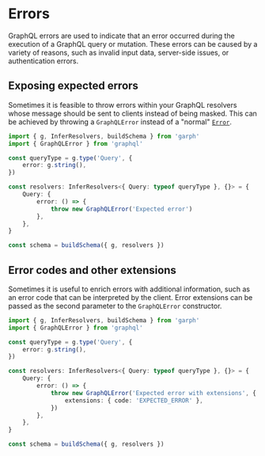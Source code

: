 # Errors

GraphQL errors are used to indicate that an error occurred during the execution of a GraphQL query or mutation. These errors can be caused by a variety of reasons, such as invalid input data, server-side issues, or authentication errors.

## Exposing expected errors

Sometimes it is feasible to throw errors within your GraphQL resolvers whose message should be sent to clients instead of being masked. This can be achieved by throwing a `GraphQLError` instead of a "normal" [`Error`](https://developer.mozilla.org/en-US/docs/Web/JavaScript/Reference/Global_Objects/Error).

```ts
import { g, InferResolvers, buildSchema } from 'garph'
import { GraphQLError } from 'graphql'

const queryType = g.type('Query', {
    error: g.string(),
})

const resolvers: InferResolvers<{ Query: typeof queryType }, {}> = {
    Query: {
        error: () => {
            throw new GraphQLError('Expected error')
        },
    },
}

const schema = buildSchema({ g, resolvers })
```

## Error codes and other extensions

Sometimes it is useful to enrich errors with additional information, such as an error code that can be interpreted by the client. Error extensions can be passed as the second parameter to the `GraphQLError` constructor.

```ts
import { g, InferResolvers, buildSchema } from 'garph'
import { GraphQLError } from 'graphql'

const queryType = g.type('Query', {
    error: g.string(),
})

const resolvers: InferResolvers<{ Query: typeof queryType }, {}> = {
    Query: {
        error: () => {
            throw new GraphQLError('Expected error with extensions', {
                extensions: { code: 'EXPECTED_ERROR' },
            })
        },
    },
}

const schema = buildSchema({ g, resolvers })
```
